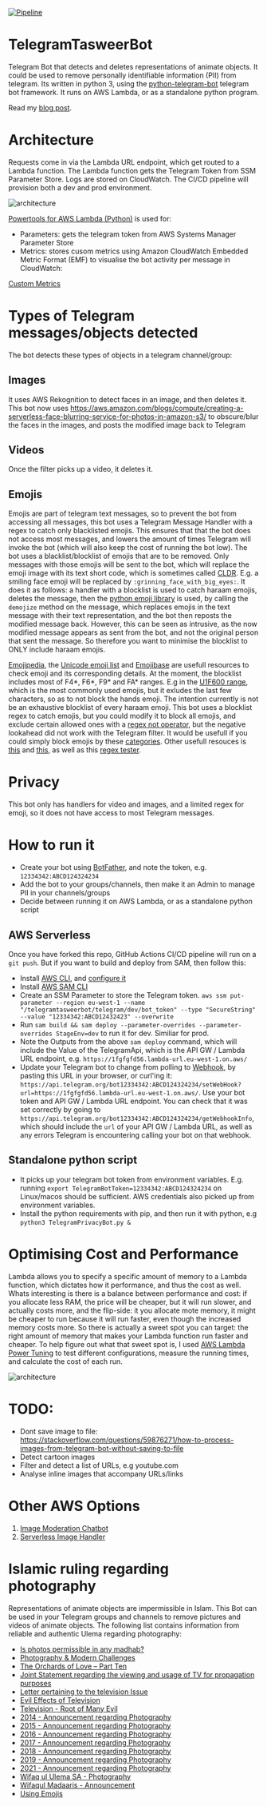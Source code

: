 [![Pipeline](https://github.com/jojo786/TelegramTasweerBot/actions/workflows/pipeline.yaml/badge.svg)](https://github.com/jojo786/TelegramTasweerBot/actions/workflows/pipeline.yaml)

# TelegramTasweerBot
Telegram Bot that detects and deletes representations of animate objects. It could be used to remove personally identifiable information (PII) from telegram.
Its written in python 3, using the [python-telegram-bot](https://pypi.org/project/python-telegram-bot/) telegram bot framework. It runs on AWS Lambda, or as a standalone python program.

Read my [blog post](https://hacksaw.co.za/blog/running-a-telegram-bot-on-aws-lambda/).

# Architecture
Requests come in via the Lambda URL endpoint, which get routed to a Lambda function. The Lambda function gets the Telegram Token from SSM Parameter Store. Logs are stored on CloudWatch. The CI/CD pipeline will provision both a dev and prod environment.

![architecture](docs/TelegramTasweerBot-Architecture.png)

[Powertools for AWS Lambda (Python)](https://docs.powertools.aws.dev/lambda/python/latest/) is used for:
- Parameters: gets the telegram token from AWS Systems Manager Parameter Store
- Metrics: stores cusom metrics using Amazon CloudWatch Embedded Metric Format (EMF) to visualise the bot activity per message in CloudWatch:

[Custom Metrics](docs/CloudWatch-custommetrics.png)

# Types of Telegram messages/objects detected
The bot detects these types of objects in a telegram channel/group:

## Images
It uses AWS Rekognition to detect faces in an image, and then deletes it. This bot now uses https://aws.amazon.com/blogs/compute/creating-a-serverless-face-blurring-service-for-photos-in-amazon-s3/ to obscure/blur the faces in the images, and posts the modified image back to Telegram

## Videos
Once the filter picks up a video, it deletes it.

## Emojis
Emojis are part of telegram text messages, so to prevent the bot from accessing all messages, this bot uses a Telegram Message Handler with a regex to catch only blacklisted emojis. This ensures that that the bot does not access most messages, and lowers the amount of times Telegram will invoke the bot (which will also keep the cost of running the bot low). The bot uses a blacklist/blocklist of emojis that are to be removed. Only messages with those emojis will be sent to the bot, which will replace the emoji image with its text short code, which is sometimes called [CLDR](http://cldr.unicode.org/translation/characters-emoji-symbols/short-names-and-keywords). E.g. a smiling face emoji will be replaced by `:grinning_face_with_big_eyes:`. 
It does it as follows: 
a handler with a blocklist is used to catch haraam emojis, deletes the message, then the [python emoji library](https://github.com/carpedm20/emoji) is used, by calling the `demojize` method on the message, which replaces emojis in the text message with their text representation, and the bot then reposts the modified message back. However, this can be seen as intrusive, as the now modified message appears as sent from the bot, and not the original person that sent the message. So therefore you want to minimise the blocklist to ONLY include haraam emojis.

[Emojipedia](https://emojipedia.org/folded-hands-light-skin-tone/), the [Unicode emoji list](https://unicode.org/emoji/charts/full-emoji-list.html) and [Emojibase](https://www.emojibase.com/) are usefull resources to check emoji and its corresponding details. At the moment, the blocklist includes most of F4*, F6*, F9* and FA* ranges. E.g in the [U1F600 range](https://unicode.org/charts/PDF/U1F600.pdf), which is the most commonly used emojis, but it exludes the last few characters, so as to not block the hands emoji. The intention currently is not be an exhaustive blocklist of every haraam emoji. 
This bot uses a blocklist regex to catch emojis, but you could modify it to block all emojis, and exclude certain allowed ones with a [regex not operator](https://stackoverflow.com/questions/7317043/regex-not-operator), but the negative lookahead did not work with the Telegram filter.  It would be usefull if you could simply block emojis by these [categories](https://github.com/shanraisshan/EmojiCodeSheet).
Other usefull resouces is [this](https://stackoverflow.com/questions/31430587/how-to-send-emoji-with-telegram-bot-api) and [this](https://stackoverflow.com/questions/24840667/what-is-the-regex-to-extract-all-the-emojis-from-a-string), as well as this [regex tester](https://www.regextester.com/106421). 

# Privacy
This bot only has handlers for video and images, and a limited regex for emoji, so it does not have access to most Telegram messages.

# How to run it
- Create your bot using [BotFather](https://core.telegram.org/bots#3-how-do-i-create-a-bot), and note the token, e.g. `12334342:ABCD124324234`
- Add the bot to your groups/channels, then make it an Admin to manage PII in your channels/groups
- Decide between running it on AWS Lambda, or as a standalone python script

## AWS Serverless
Once you have forked this repo, GitHub Actions CI/CD pipeline will run on a `git push`. But if you want to build and deploy from SAM, then follow this:

- Install [AWS CLI](https://docs.aws.amazon.com/cli/latest/userguide/install-cliv2.html), and  [configure it](https://docs.aws.amazon.com/cli/latest/userguide/cli-configure-quickstart.html#cli-configure-quickstart-config)
- Install [AWS SAM CLI](https://docs.aws.amazon.com/serverless-application-model/latest/developerguide/serverless-sam-cli-install.html)
- Create an SSM Parameter to store the Telegram token. `aws ssm put-parameter --region eu-west-1 --name "/telegramtasweerbot/telegram/dev/bot_token" --type "SecureString" --value "12334342:ABCD12432423" --overwrite`
- Run `sam build && sam deploy --parameter-overrides --parameter-overrides StageEnv=dev` to run it for dev. Similiar for prod.
- Note the Outputs from the above `sam deploy` command, which will include the Value of the TelegramApi, which is the API GW / Lambda URL endpoint, e.g. `https://1fgfgfd56.lambda-url.eu-west-1.on.aws/` 
- Update your Telegram bot to change from polling to [Webhook](https://core.telegram.org/bots/api#setwebhook), by pasting this URL in your browser, or curl'ing it: `https://api.telegram.org/bot12334342:ABCD124324234/setWebHook?url=https://1fgfgfd56.lambda-url.eu-west-1.on.aws/`. Use your bot token and API GW / Lambda URL endpoint. You can check that it was set correctly by going to `https://api.telegram.org/bot12334342:ABCD124324234/getWebhookInfo`, which should include the `url` of your API GW / Lambda URL, as well as any errors Telegram is encountering calling your bot on that webhook.

## Standalone python script
- It picks up your telegram bot token from environment variables. E.g. running `export TelegramBotToken=12334342:ABCD124324234` on Linux/macos should be sufficient. AWS credentials also picked up from environment variables.
- Install the python requirements with pip, and then run it with python, e.g `python3 TelegramPrivacyBot.py &`

# Optimising Cost and Performance

Lambda allows you to specify a specific amount of memory to a Lambda function, which dictates how it performance, and thus the cost as well. Whats interesting is there is a balance between performance and cost: if you allocate less RAM, the price will be cheaper, but it will run slower, and actually costs more, and the flip-side: it you allocate mote memory, it might be cheaper to run because it will run faster, even though the increased memory costs more.  So there is actually a sweet spot you can target: the right amount of memory that makes your Lambda function run faster and cheaper. To help figure out what that sweet spot is, I used [AWS Lambda Power Tuning](https://github.com/alexcasalboni/aws-lambda-power-tuning) to test different configurations, measure the running times, and calculate the cost of each run.

![architecture](docs/TelegramTasweerBot-Lambda-Power-Tuning.png)


# TODO: 
- Dont save image to file: https://stackoverflow.com/questions/59876271/how-to-process-images-from-telegram-bot-without-saving-to-file
- Detect cartoon images
- Filter and detect a list of URLs, e.g youtube.com
- Analyse inline images that accompany URLs/links

# Other AWS Options
1. [Image Moderation Chatbot](https://serverlessrepo.aws.amazon.com/applications/arn:aws:serverlessrepo:us-east-1:426111819794:applications~image-moderation-chatbot)
2. [Serverless Image Handler](https://aws.amazon.com/about-aws/whats-new/2021/02/introducing-serverless-image-handler-v5-2/)

# Islamic ruling regarding photography
Representations of animate objects are impermissible in Islam. This Bot can be used in your Telegram groups and channels to remove pictures and videos of animate objects.
The following list contains information from reliable and authentic Ulema regarding photography:
- [Is photos permissible in any madhab?](http://muftionline.co.za/node/2245)
- [Photography & Modern Challenges](http://alhaadi.org.za/articles-publications/books/60-taleemuddeen-publications/1966-photography-a-modern-challenges.html)
- [The Orchards of Love – Part Ten](https://ihyaauddeen.co.za/?p=16922)
- [Joint Statement regarding the viewing and usage of TV for propagation purposes](https://sites.google.com/site/duzakpdfs/duzakpdfs/Join_Statement_regarding_TV.pdf?attredirects=0&d=1)
- [Letter pertaining to the television Issue](https://sites.google.com/site/duzakpdfs/duzakpdfs/letter%20pertaining%20to%20the%20television%20Issue.pdf?attredirects=0&d=1)
- [Evil Effects of Television](https://www.dua.org.za/content/evil-effects-television)
- [Television - Root of Many Evil](https://www.dua.org.za/content/television-root-many-evils)
- [2014 - Announcement regarding Photography](https://ia802506.us.archive.org/7/items/Madraasah_Taaleemuddeen_Jalsa_2014/03_Important_Anouncemnet_Regarding_Photography.mp3)
- [2015 - Announcement regarding Photography](https://ia800507.us.archive.org/3/items/Madrasah_Taleemuddeen_Jalsa_2015/03_Important_Anouncement_Regarding_Photography.mp3)
- [2016 - Announcement regarding Photography](https://ia800408.us.archive.org/21/items/Madrasah_Taleemuddeen_Jalsa_2016/03_Important_Announcement.mp3)
- [2017 - Announcement regarding Photography](https://ia801602.us.archive.org/35/items/Madrasah_Taleemuddeen_Jalsa_2017/04_Important_Announcement.mp3)
- [2018 - Announcement regarding Photography](https://ia803107.us.archive.org/24/items/Madrasah_Taleemuddeen_Jalsa_2018/03_Important_Announcement.mp3)
- [2019 - Announcement regarding Photography](https://ia803006.us.archive.org/35/items/Madrasah_Taleemudden_Jalsah_2019/03_Important_Announcement_Ml_Ismail_Bayat.mp3)
- [2021 - Announcement regarding Photography](https://ia801507.us.archive.org/11/items/madrasah_taleemudden_jalsah_2021/08_Important_Announcement.mp3)
- [Wifaq ul Ulema SA - Photography](docs/Photography%20-%20Wifaqul%20Ulama%20SA.jpg)
- [Wifaqul Madaaris - Announcement](docs/Photography%20announcement-3.pdf)
- [Using Emojis](http://muftionline.co.za/node/32294)

